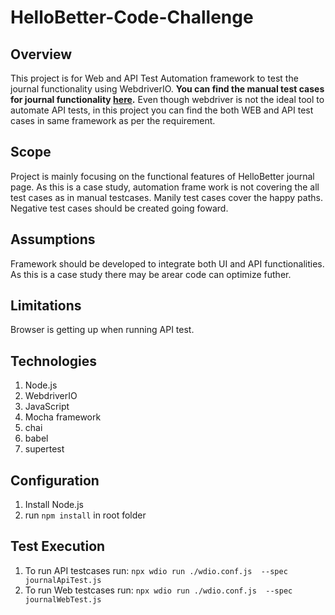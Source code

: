 # HelloBetter-Code-Challenge

Overview
---

This project is for Web and API Test Automation framework to test the journal functionality using WebdriverIO.
**You can find the manual test cases for journal functionality [here](https://docs.google.com/spreadsheets/d/1CVPcvkPmY_bAgl0-ccWWKEoQYcqf1ESj/edit?usp=sharing&ouid=103270360893057387291&rtpof=true&sd=true).**
Even though webdriver is not the ideal tool to automate API tests, in this project you can find the both WEB and API test cases in same framework as per the requirement.

Scope
----
Project is mainly focusing on the functional features of HelloBetter journal page.
As this is a case study, automation frame work is not covering the all test cases as in manual testcases.
Manily test cases cover the happy paths. Negative test cases should be created going foward.

Assumptions
----
Framework should be developed to integrate both UI and API functionalities.
As this is a case study there may be arear code can optimize futher.

Limitations
----
Browser is getting up when running API test.

Technologies
----
1. Node.js
2. WebdriverIO
3. JavaScript
4. Mocha framework
5. chai
6. babel
7. supertest

Configuration
----
1. Install Node.js
2. run `npm install` in root folder

Test Execution
----
1. To run API testcases run: `npx wdio run ./wdio.conf.js  --spec journalApiTest.js`
2. To run Web testcases run: `npx wdio run ./wdio.conf.js  --spec journalWebTest.js`
